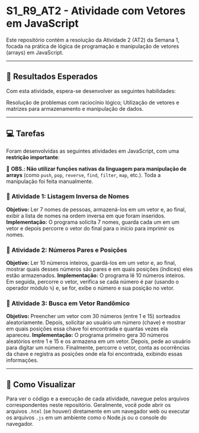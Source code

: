 # S1_R9_AT2 - Atividade com Vetores em JavaScript

Este repositório contém a resolução da Atividade 2 (AT2) da Semana 1, focada na prática de lógica de programação e manipulação de vetores (arrays) em JavaScript.

---

## 🎯 Resultados Esperados

Com esta atividade, espera-se desenvolver as seguintes habilidades:

Resolução de problemas com raciocínio lógico;
Utilização de vetores e matrizes para armazenamento e manipulação de dados.

---

## 💻 Tarefas

Foram desenvolvidas as seguintes atividades em JavaScript, com uma **restrição importante**:

🚫 **OBS.: Não utilizar funções nativas da linguagem para manipulação de arrays** (como `push`, `pop`, `reverse`, `find`, `filter`, `map`, etc.). Toda a manipulação foi feita manualmente.

### 📜 Atividade 1: Listagem Inversa de Nomes

**Objetivo:** Ler 7 nomes de pessoas, armazená-los em um vetor e, ao final, exibir a lista de nomes na ordem inversa em que foram inseridos.
**Implementação:** O programa solicita 7 nomes, guarda cada um em um vetor e depois percorre o vetor do final para o início para imprimir os nomes.

### 🔢 Atividade 2: Números Pares e Posições

**Objetivo:** Ler 10 números inteiros, guardá-los em um vetor e, ao final, mostrar quais desses números são pares e em quais posições (índices) eles estão armazenados.
**Implementação:** O programa lê 10 números inteiros. Em seguida, percorre o vetor, verifica se cada número é par (usando o operador módulo `%`) e, se for, exibe o número e sua posição no vetor.

### 🎲 Atividade 3: Busca em Vetor Randômico

**Objetivo:** Preencher um vetor com 30 números (entre 1 e 15) sorteados aleatoriamente. Depois, solicitar ao usuário um número (chave) e mostrar em quais posições essa chave foi encontrada e quantas vezes ela apareceu.
**Implementação:** O programa primeiro gera 30 números aleatórios entre 1 e 15 e os armazena em um vetor. Depois, pede ao usuário para digitar um número. Finalmente, percorre o vetor, conta as ocorrências da chave e registra as posições onde ela foi encontrada, exibindo essas informações.

---

## 🚀 Como Visualizar

Para ver o código e a execução de cada atividade, navegue pelos arquivos correspondentes neste repositório. Geralmente, você pode abrir os arquivos `.html` (se houver) diretamente em um navegador web ou executar os arquivos `.js` em um ambiente como o Node.js ou o console do navegador.

